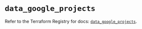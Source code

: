 # `data_google_projects`

Refer to the Terraform Registry for docs: [`data_google_projects`](https://registry.terraform.io/providers/hashicorp/google-beta/5.37.0/docs/data-sources/google_projects).
